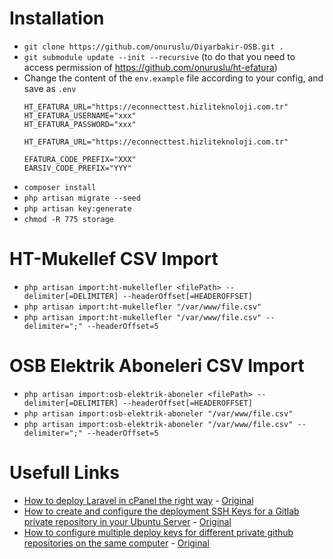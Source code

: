 # Installation
*   `git clone https://github.com/onuruslu/Diyarbakir-OSB.git .`
*   `git submodule update --init --recursive`
    (to do that you need to access permission of https://github.com/onuruslu/ht-efatura)
*   Change the content of the `env.example` file according to your config,
    and save as `.env`
    ```
    HT_EFATURA_URL="https://econnecttest.hizliteknoloji.com.tr"
    HT_EFATURA_USERNAME="xxx"
    HT_EFATURA_PASSWORD="xxx"
    
    HT_EFATURA_URL="https://econnecttest.hizliteknoloji.com.tr"
    
    EFATURA_CODE_PREFIX="XXX"
    EARSIV_CODE_PREFIX="YYY"
    ```
*   `composer install`
*   `php artisan migrate --seed`
*   `php artisan key:generate`
*   `chmod -R 775 storage`

# HT-Mukellef CSV Import
*   `php artisan import:ht-mukellefler <filePath> --delimiter[=DELIMITER] --headerOffset[=HEADEROFFSET]`
*   `php artisan import:ht-mukellefler "/var/www/file.csv"`
*   `php artisan import:ht-mukellefler "/var/www/file.csv" --delimiter=";" --headerOffset=5`

# OSB Elektrik Aboneleri CSV Import
*   `php artisan import:osb-elektrik-aboneler <filePath> --delimiter[=DELIMITER] --headerOffset[=HEADEROFFSET]`
*   `php artisan import:osb-elektrik-aboneler "/var/www/file.csv"`
*   `php artisan import:osb-elektrik-aboneler "/var/www/file.csv" --delimiter=";" --headerOffset=5`

# Usefull Links
*   [How to deploy Laravel in cPanel the right way](https://web.archive.org/web/20200903195906/https://medium.com/@hafizmohammedg/how-to-deploy-laravel-in-cpanel-the-right-way-78d0a767d5a2) - [Original](https://medium.com/@hafizmohammedg/how-to-deploy-laravel-in-cpanel-the-right-way-78d0a767d5a2)
*   [How to create and configure the deployment SSH Keys for a Gitlab private repository in your Ubuntu Server](https://web.archive.org/web/20200903200059/https://ourcodeworld.com/articles/read/654/how-to-create-and-configure-the-deployment-ssh-keys-for-a-gitlab-private-repository-in-your-ubuntu-server) - [Original](https://ourcodeworld.com/articles/read/654/how-to-create-and-configure-the-deployment-ssh-keys-for-a-gitlab-private-repository-in-your-ubuntu-server)
*   [How to configure multiple deploy keys for different private github repositories on the same computer](https://web.archive.org/web/20200903200408/https://gist.github.com/FlorianBouron/208c77aff253fc178a4a0ad6639f1412) - [Original](https://gist.github.com/FlorianBouron/208c77aff253fc178a4a0ad6639f1412)
